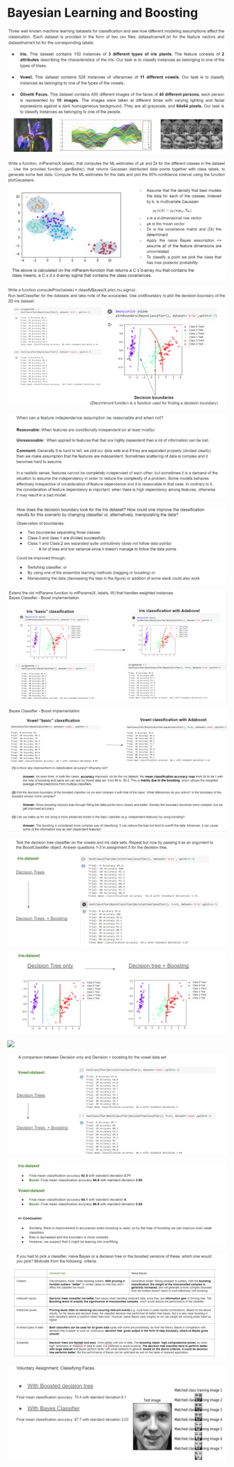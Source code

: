 # Bayesian Learning and Boosting

![](https://github.com/alexanderbea/Bayesian-Learning-and-Boosting/blob/main/Images/Figure%201.PNG)

![](https://github.com/alexanderbea/Bayesian-Learning-and-Boosting/blob/main/Images/Figure%202.PNG)

![](https://github.com/alexanderbea/Bayesian-Learning-and-Boosting/blob/main/Images/Figure%203.PNG)

![](https://github.com/alexanderbea/Bayesian-Learning-and-Boosting/blob/main/Images/Figure%204.PNG)

![](https://github.com/alexanderbea/Bayesian-Learning-and-Boosting/blob/main/Images/Figure%205.PNG)

![](https://github.com/alexanderbea/Bayesian-Learning-and-Boosting/blob/main/Images/Figure%206.PNG)

![](https://github.com/alexanderbea/Bayesian-Learning-and-Boosting/blob/main/Images/Figure%207.PNG)

![](https://github.com/alexanderbea/Bayesian-Learning-and-Boosting/blob/main/Images/Figure%208.PNG)

![](https://github.com/alexanderbea/Bayesian-Learning-and-Boosting/blob/main/Images/Figure%209.PNG)

![](https://github.com/alexanderbea/Bayesian-Learning-and-Boosting/blob/main/Images/Figure%210.PNG)

![](https://github.com/alexanderbea/Bayesian-Learning-and-Boosting/blob/main/Images/Figure%2010.PNG)

![](https://github.com/alexanderbea/Bayesian-Learning-and-Boosting/blob/main/Images/Figure%2012.PNG)

![](https://github.com/alexanderbea/Bayesian-Learning-and-Boosting/blob/main/Images/Figure%2013.PNG)

![](https://github.com/alexanderbea/Bayesian-Learning-and-Boosting/blob/main/Images/Figure%2014.PNG)
